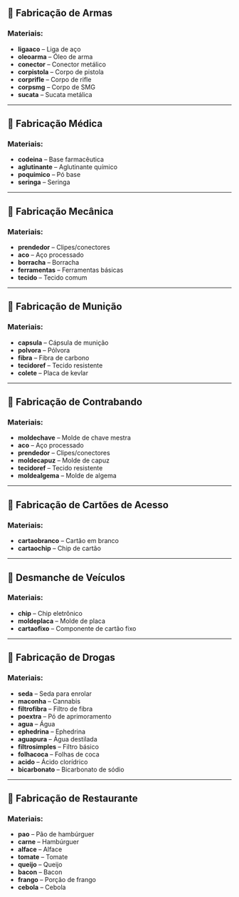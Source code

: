 

## 🧱 **Fabricação de Armas**

### Materiais:

* **ligaaco** – Liga de aço
* **oleoarma** – Óleo de arma
* **conector** – Conector metálico
* **corpistola** – Corpo de pistola
* **corprifle** – Corpo de rifle
* **corpsmg** – Corpo de SMG
* **sucata** – Sucata metálica

---

## 💉 **Fabricação Médica**

### Materiais:

* **codeina** – Base farmacêutica
* **aglutinante** – Aglutinante químico
* **poquimico** – Pó base
* **seringa** – Seringa

---

## 🔧 **Fabricação Mecânica**

### Materiais:

* **prendedor** – Clipes/conectores
* **aco** – Aço processado
* **borracha** – Borracha
* **ferramentas** – Ferramentas básicas
* **tecido** – Tecido comum

---

## 🔫 **Fabricação de Munição**

### Materiais:

* **capsula** – Cápsula de munição
* **polvora** – Pólvora
* **fibra** – Fibra de carbono
* **tecidoref** – Tecido resistente
* **colete** – Placa de kevlar

---

## 🚫 **Fabricação de Contrabando**

### Materiais:

* **moldechave** – Molde de chave mestra
* **aco** – Aço processado
* **prendedor** – Clipes/conectores
* **moldecapuz** – Molde de capuz
* **tecidoref** – Tecido resistente
* **moldealgema** – Molde de algema

---

## 🪪 **Fabricação de Cartões de Acesso**

### Materiais:

* **cartaobranco** – Cartão em branco
* **cartaochip** – Chip de cartão

---

## 🔧 **Desmanche de Veículos**

### Materiais:

* **chip** – Chip eletrônico
* **moldeplaca** – Molde de placa
* **cartaofixo** – Componente de cartão fixo

---

## 💊 **Fabricação de Drogas**

### Materiais:

* **seda** – Seda para enrolar
* **maconha** – Cannabis
* **filtrofibra** – Filtro de fibra
* **poextra** – Pó de aprimoramento
* **agua** – Água
* **ephedrina** – Ephedrina
* **aguapura** – Água destilada
* **filtrosimples** – Filtro básico
* **folhacoca** – Folhas de coca
* **acido** – Ácido clorídrico
* **bicarbonato** – Bicarbonato de sódio

---

## 🍔 **Fabricação de Restaurante**

### Materiais:

* **pao** – Pão de hambúrguer
* **carne** – Hambúrguer
* **alface** – Alface
* **tomate** – Tomate
* **queijo** – Queijo
* **bacon** – Bacon
* **frango** – Porção de frango
* **cebola** – Cebola


